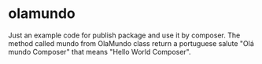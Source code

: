 # olamundo
Just an example code for publish package and use it by composer.
The method called mundo from OlaMundo class return a portuguese salute "Olá mundo Composer" that means "Hello World Composer".
